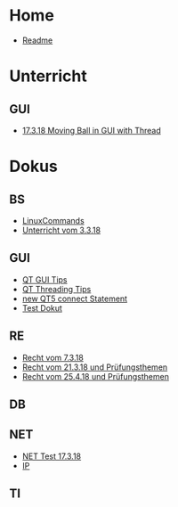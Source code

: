<!-- TITLE: Übersicht -->
<!-- SUBTITLE: Übersicht über alle Fächer unt deren Wichtige Themen -->

# Home
* [Readme](readme)

# Unterricht
## GUI
* [17.3.18 Moving Ball in GUI with Thread](/unterricht/gui/moveballwiththread)

# Dokus

## BS

* [LinuxCommands](linuxcommands)
* [Unterricht vom 3.3.18](bs3318)

## GUI
* [QT GUI Tips](qtgui)
* [QT Threading Tips](qtthreading)
* [new QT5 connect Statement](qt5connectstatement)
* [Test Dokut](cpptestdoku)

## RE
* [Recht vom 7.3.18](recht1)
* [Recht vom 21.3.18 und Prüfungsthemen](recht2)
* [Recht vom 25.4.18 und Prüfungsthemen](recht3)

## DB

## NET
* [NET Test 17.3.18](nettest)
* [IP](ip)

## TI


